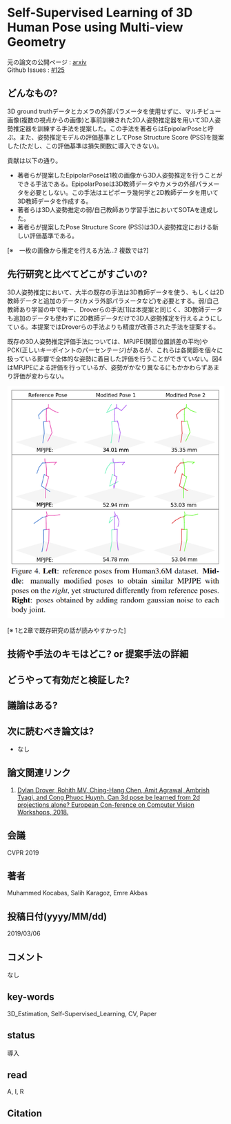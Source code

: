 # Self-Supervised Learning of 3D Human Pose using Multi-view Geometry

元の論文の公開ページ : [arxiv](https://arxiv.org/abs/1903.02330)  
Github Issues : [#125](https://github.com/Obarads/obarads.github.io/issues/125)

## どんなもの?
3D ground truthデータとカメラの外部パラメータを使用せずに、マルチビュー画像(複数の視点からの画像)と事前訓練された2D人姿勢推定器を用いて3D人姿勢推定器を訓練する手法を提案した。この手法を著者らはEpipolarPoseと呼ぶ。また、姿勢推定モデルの評価基準としてPose Structure Score (PSS)を提案した(ただし、この評価基準は損失関数に導入できない)。

貢献は以下の通り。

- 著者らが提案したEpipolarPoseは1枚の画像から3D人姿勢推定を行うことができる手法である。EpipolarPoseは3D教師データやカメラの外部パラメータを必要としない。この手法はエピポーラ幾何学と2D教師データを用いて3D教師データを作成する。
- 著者らは3D人姿勢推定の弱/自己教師あり学習手法においてSOTAを達成した。
- 著者らが提案したPose Structure Score (PSS)は3D人姿勢推定における新しい評価基準である。

[※　一枚の画像から推定を行える方法...? 複数では?]

## 先行研究と比べてどこがすごいの?
3D人姿勢推定において、大半の既存の手法は3D教師データを使う、もしくは2D教師データと追加のデータ(カメラ外部パラメータなど)を必要とする。弱/自己教師あり学習の中で唯一、Droverらの手法[1]は本提案と同じく、3D教師データも追加のデータも使わずに2D教師データだけで3D人姿勢推定を行えるようにしている。本提案ではDroverらの手法よりも精度が改善された手法を提案する。

既存の3D人姿勢推定評価手法については、MPJPE(関節位置誤差の平均)やPCK(正しいキーポイントのパーセンテージ)があるが、これらは各関節を個々に扱っている影響で全体的な姿勢に着目した評価を行うことができていない。図4はMPJPEによる評価を行っているが、姿勢がかなり異なるにもかかわらずあまり評価が変わらない。

![fig4](img/SLo3HPuMG/fig4.png)

[※ 1と2章で既存研究の話が読みやすかった]

## 技術や手法のキモはどこ? or 提案手法の詳細



## どうやって有効だと検証した?

## 議論はある?

## 次に読むべき論文は?
- なし

## 論文関連リンク
1. [Dylan Drover, Rohith MV, Ching-Hang Chen, Amit Agrawal, Ambrish Tyagi, and Cong Phuoc Huynh. Can 3d pose be learned from 2d projections alone? European Con-ference on Computer Vision Workshops, 2018.](http://openaccess.thecvf.com/content_ECCVW_2018/papers/11132/Drover_Can_3D_Pose_be_Learned_from_2D_Projections_Alone_ECCVW_2018_paper.pdf)

## 会議
CVPR 2019

## 著者
Muhammed Kocabas, Salih Karagoz, Emre Akbas

## 投稿日付(yyyy/MM/dd)
2019/03/06

## コメント
なし

## key-words
3D_Estimation, Self-Supervised_Learning, CV, Paper

## status
導入

## read
A, I, R

## Citation
